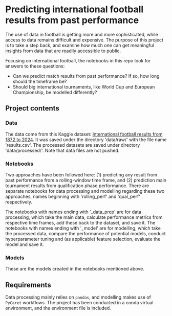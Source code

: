 # Predicting international football results from past performance

The use of data in football is getting more and more sophisticated, while access to data remains difficult and expensive. The purpose of this project is to take a step back, and examine how much one can get meaningful insights from data that are readily accessible to public.

Focusing on international football, the notebooks in this repo look for answers to these questions:
* Can we predict match results from past performance? If so, how long should the timeframe be?
* Should big international tournaments, like World Cup and European Championship, be modelled differently?

## Project contents

### Data

The data come from this Kaggle dataset: [International football results from 1872 to 2024](https://www.kaggle.com/datasets/martj42/international-football-results-from-1872-to-2017). It was saved under the directory 'data/raw/' with the file name 'results.csv'. The processed datasets are saved under directory 'data/processed/'. Note that data files are not pushed.

### Notebooks

Two approaches have been followed here: (1) predicting any result from past performance from a rolling-window time frame, and (2) prediction main tournament results from qualification phase performance. There are separate notebooks for data processing and modelling regarding these two approaches, names beginning with 'rolling_perf' and 'qual_perf' respectively.

The notebooks with names ending with '_data_prep' are for data processing, which take the main data, calculate performance metrics from respective time frames, add these back to the dataset, and save it. The notebooks with names ending with '_model' are for modelling, which take the processed data, compare the performance of potential models, conduct hyperparameter tuning and (as applicable) feature selection, evaluate the model and save it.

### Models

These are the models created in the notebooks mentioned above. 

## Requirements

Data processing mainly relies on `pandas`, and modelling makes use of `PyCaret` workflows. The project has been conducted in a conda virtual environment, and the environment file is included.